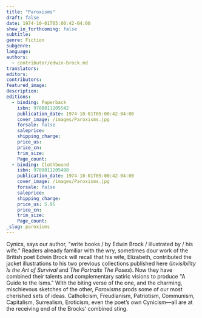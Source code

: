 ```yaml
---
title: "Paroxisms"
draft: false
date: 1974-10-01T05:00:42-04:00
show_in_forthcoming: false
subtitle:
genre: Fiction
subgenre:
language:
authors:
  - contributor/edwin-brock.md
translators:
editors:
contributors:
featured_image:
description:
editions:
  - binding: Paperback
    isbn: 9780811205542
    publication_date: 1974-10-01T05:00:42-04:00
    cover_image: /images/Paroxisms.jpg
    forsale: false
    saleprice:
    shipping_charge:
    price_us:
    price_cn:
    trim_size:
    Page_count:
  - binding: Clothbound
    isbn: 9780811205498
    publication_date: 1974-10-01T05:00:42-04:00
    cover_image: /images/Paroxisms.jpg
    forsale: false
    saleprice:
    shipping_charge:
    price_us: 5.95
    price_cn:
    trim_size:
    Page_count:
_slug: paroxisms
---
```


Cynics, says our author, "write books / by Edwin Brock / illustrated by / his wife." Readers already familiar with the wry, sometimes dour work of the British poet Edwin Brock will recall that his wife, Elizabeth, contributed the jacket illustrations to his two previous collections published here (_Invisibility Is the Art of Survival_ and _The Portraits The Poses_). Now they have combined their talents and complementary satiric visions to produce "A Guide to the Isms." With the biting verse of the one, and the charming, mischievous sketches of the other, _Paroxisms_ prods some of our most cherished sets of ideas. Catholicism, Freudianism, Patriotism, Communism, Capitalism, Surrealism, Eroticism, even the poet’s own Cynicism––all are at the receiving end of the Brocks’ combined sting.

